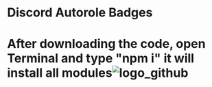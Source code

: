 # Discord Autorole Badges

# After downloading the code, open Terminal and type "npm i" it will install all modules![logo_github](https://user-images.githubusercontent.com/87272164/149800151-c1cda3f5-7fa0-4665-a810-a18fd4d31cab.png)
